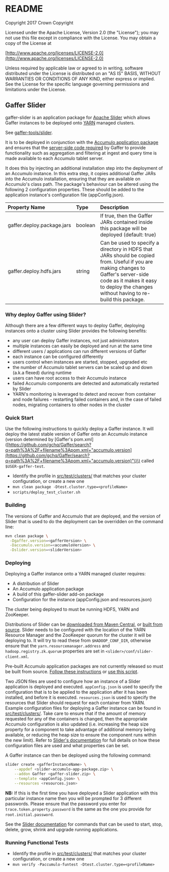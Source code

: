 # README

Copyright 2017 Crown Copyright

Licensed under the Apache License, Version 2.0 \(the "License"\); you may not use this file except in compliance with the License. You may obtain a copy of the License at

[http://www.apache.org/licenses/LICENSE-2.0](http://www.apache.org/licenses/LICENSE-2.0)

Unless required by applicable law or agreed to in writing, software distributed under the License is distributed on an "AS IS" BASIS, WITHOUT WARRANTIES OR CONDITIONS OF ANY KIND, either express or implied. See the License for the specific language governing permissions and limitations under the License.

## Gaffer Slider

gaffer-slider is an application package for [Apache Slider](https://slider.incubator.apache.org) which allows Gaffer instances to be deployed onto [YARN](https://hadoop.apache.org/docs/stable/hadoop-yarn/hadoop-yarn-site/index.html) managed clusters.

See [gaffer-tools/slider](https://github.com/gchq/gaffer-tools/tree/master/slider).

It is to be deployed in conjunction with the [Accumulo application package](https://github.com/apache/incubator-slider/tree/develop/app-packages/accumulo) and ensures that the [server-side code required](https://github.com/gchq/Gaffer/wiki/Accumulo-Store-User-Guide#accumulo-set-up) by Gaffer to provide functionality such as aggregation and filtering at ingest and query time is made available to each Accumulo tablet server.

It does this by injecting an additional installation step into the deployment of an Accumulo instance. In this extra step, it copies additional Gaffer JARs into the Accumulo installation, ensuring that they are available on Accumulo's class path. The package's behaviour can be altered using the following 2 configuration properties. These should be added to the application instance's configuration file \(appConfig.json\).

| Property Name | Type | Description |
| :--- | :--- | :--- |
| gaffer.deploy.package.jars | boolean | If true, then the Gaffer JARs contained inside this package will be deployed \(default: true\) |
| gaffer.deploy.hdfs.jars | string | Can be used to specify a directory in HDFS that JARs should be copied from. Useful if you are making changes to Gaffer's server-side code as it makes it easy to deploy the changes without having to re-build this package. |

### Why deploy Gaffer using Slider?

Although there are a few different ways to deploy Gaffer, deploying instances onto a cluster using Slider provides the following benefits:

* any user can deploy Gaffer instances, not just administrators
* multiple instances can easily be deployed and run at the same time
* different users / applications can run different versions of Gaffer
* each instance can be configured differently
* users control when instances are started, stopped, upgraded etc
* the number of Accumulo tablet servers can be scaled up and down \(a.k.a flexed\) during runtime
* users can have root access to their Accumulo instance
* failed Accumulo components are detected and automatically restarted by Slider
* YARN's monitoring is leveraged to detect and recover from container and node failures - restarting failed containers and, in the case of failed nodes, migrating containers to other nodes in the cluster

### Quick Start

Use the following instructions to quickly deploy a Gaffer instance. It will deploy the latest stable version of Gaffer onto an Accumulo instance \(version determined by \[Gaffer's pom.xml\]\([https://github.com/gchq/Gaffer/search?q=path%3A%2F+filename%3Apom.xml+"accumulo.version](https://github.com/gchq/Gaffer/search?q=path%3A%2F+filename%3Apom.xml+"accumulo.version)"\)\) called `$USER-gaffer-test`.

* Identify the profile in [src/test/clusters/](https://github.com/n288TJYRX/DemoUI/tree/58d1a9746fd85aed190666623298f7f05378af25/slider/src/test/clusters/README.md) that matches your cluster configuration, or create a new one
* `mvn clean package -Dtest.cluster.type=<profileName>`
* `scripts/deploy_test_cluster.sh`

### Building

The versions of Gaffer and Accumulo that are deployed, and the version of Slider that is used to do the deployment can be overridden on the command line:

```bash
mvn clean package \
  -Dgaffer.version=<gafferVersion> \
  -Daccumulo.version=<accumuloVersion> \
  -Dslider.version=<sliderVersion>
```

### Deploying

Deploying a Gaffer instance onto a YARN managed cluster requires:

* A distribution of Slider
* An Accumulo application package
* A build of this gaffer-slider add-on package
* Configuration for the instance \(appConfig.json and resources.json\)

The cluster being deployed to must be running HDFS, YARN and ZooKeeper.

Distributions of Slider can be [downloaded from Maven Central](http://search.maven.org/#search|gav|1|g%3A"org.apache.slider"%20AND%20a%3A"slider-assembly"), or [built from source](https://slider.incubator.apache.org/docs/getting_started.html#build). Slider needs to be configured with the location of the YARN Resource Manager and the ZooKeeper quorum for the cluster it will be deploying to. It will try to read these from `$HADOOP_CONF_DIR`, otherwise ensure that the `yarn.resourcemanager.address` and `hadoop.registry.zk.quorum` properties are set in `<slider>/conf/slider-client.xml`.

Pre-built Accumulo application packages are not currently released so must be built from source. [Follow these instructions](https://github.com/apache/incubator-slider/blob/develop/app-packages/accumulo/README.md) or [use this script](https://github.com/n288TJYRX/DemoUI/tree/58d1a9746fd85aed190666623298f7f05378af25/slider/scripts/build_accumulo_package.sh).

Two JSON files are used to configure how an instance of a Slider application is deployed and executed. `appConfig.json` is used to specify the configuration that is to be applied to the application after it has been installed, and before it is executed. `resources.json` is used to specify the resources that Slider should request for each container from YARN. Example configuration files for deploying a Gaffer instance can be found in [src/test/clusters/](https://github.com/n288TJYRX/DemoUI/tree/58d1a9746fd85aed190666623298f7f05378af25/slider/src/test/clusters/README.md). Take care to ensure that if the amount of memory requested for any of the containers is changed, then the appropriate Accumulo configuration is also updated \(i.e. increasing the heap size property for a component to take advantage of additional memory being available, or reducing the heap size to ensure the component runs within the new limit\). Refer to [Slider's documentation](https://slider.incubator.apache.org/docs/configuration/index.html) for full details on how these configuration files are used and what properties can be set.

A Gaffer instance can then be deployed using the following command:

```bash
slider create <gafferInstanceName> \
    --appdef <slider-accumulo-app-package.zip> \
    --addon Gaffer <gaffer-slider.zip> \
    --template <appConfig.json> \
    --resources <resources.json>
```

**NB:** If this is the first time you have deployed a Slider application with this particular instance name then you will be prompted for 3 different passwords. Please ensure that the password you enter for `trace.token.property.password` is the same as the one you provide for `root.initial.password`.

See the [Slider documentation](https://slider.incubator.apache.org/docs/getting_started.html#installapp) for commands that can be used to start, stop, delete, grow, shrink and upgrade running applications.

### Running Functional Tests

* Identify the profile in [src/test/clusters/](https://github.com/n288TJYRX/DemoUI/tree/58d1a9746fd85aed190666623298f7f05378af25/slider/src/test/clusters/README.md) that matches your cluster configuration, or create a new one
* `mvn verify -Paccumulo-funtest -Dtest.cluster.type=<profileName>`

